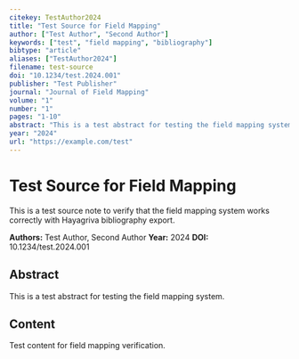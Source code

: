 ```yaml
---
citekey: TestAuthor2024
title: "Test Source for Field Mapping"
author: ["Test Author", "Second Author"]
keywords: ["test", "field mapping", "bibliography"]
bibtype: "article"
aliases: ["TestAuthor2024"]
filename: test-source
doi: "10.1234/test.2024.001"
publisher: "Test Publisher"
journal: "Journal of Field Mapping"
volume: "1"
number: "1"
pages: "1-10"
abstract: "This is a test abstract for testing the field mapping system."
year: "2024"
url: "https://example.com/test"
---
```


# Test Source for Field Mapping

This is a test source note to verify that the field mapping system works correctly with Hayagriva bibliography export.

**Authors:** Test Author, Second Author
**Year:** 2024
**DOI:** 10.1234/test.2024.001

## Abstract

This is a test abstract for testing the field mapping system.

## Content

Test content for field mapping verification.